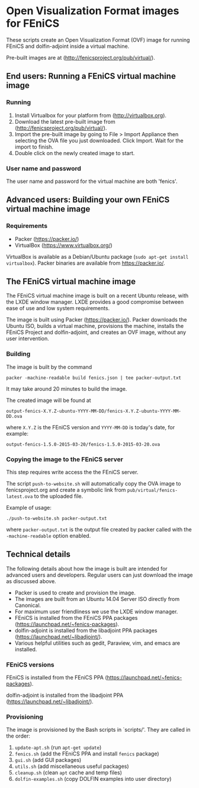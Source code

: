 # Open Visualization Format images for FEniCS

These scripts create an Open Visualization Format (OVF) image for
running FEniCS and dolfin-adjoint inside a virtual machine.

Pre-built images are at (<http://fenicsproject.org/pub/virtual/>).


## End users: Running a FEniCS virtual machine image

### Running

1. Install Virtualbox for your platform from
   (<http://virtualbox.org>).
2. Download the latest pre-built image from
   (<http://fenicsproject.org/pub/virtual/>).
3. Import the pre-built image by going to File > Import Appliance then
   selecting the OVA file you just downloaded. Click Import.  Wait for
   the import to finish.
4. Double click on the newly created image to start.

### User name and password

The user name and password for the virtual machine are both 'fenics'.


## Advanced users: Building your own FEniCS virtual machine image

### Requirements

- Packer (<https://packer.io/>)
- VirtualBox (<https://www.virtualbox.org/>)

VirtualBox is available as a Debian/Ubuntu package (`sudo apt-get
install virtualbox`). Packer binaries are available from
<https://packer.io/>.


## The FEniCS virtual machine image

The FEniCS virtual machine image is built on a recent Ubuntu release,
with the LXDE window manager. LXDE provides a good compromise between
ease of use and low system requirements.

The image is built using Packer (<https://packer.io/>). Packer
downloads the Ubuntu ISO, builds a virtual machine, provisions the
machine, installs the FEniCS Project and dolfin-adjoint, and creates
an OVF image, without any user intervention.


### Building

The image is built by the command

    packer -machine-readable build fenics.json | tee packer-output.txt

It may take around 20 minutes to build the image.

The created image will be found at

    output-fenics-X.Y.Z-ubuntu-YYYY-MM-DD/fenics-X.Y.Z-ubuntu-YYYY-MM-DD.ova

where `X.Y.Z` is the FEniCS version and `YYYY-MM-DD` is today's date,
for example:

    output-fenics-1.5.0-2015-03-20/fenics-1.5.0-2015-03-20.ova


### Copying the image to the FEniCS server

This step requires write access the the FEniCS server.

The script `push-to-website.sh` will automatically copy the OVA image
to fenicsproject.org and create a symbolic link from
`pub/virtual/fenics-latest.ova` to the uploaded file.

Example of usage:

    ./push-to-website.sh packer-output.txt

where `packer-output.txt` is the output file created by packer called
with the `-machine-readable` option enabled.


## Technical details

The following details about how the image is built are intended for
advanced users and developers. Regular users can just download the
image as discussed above.

- Packer is used to create and provision the image.
- The images are built from an Ubuntu 14.04 Server ISO directly from
  Canonical.
- For maximum user friendliness we use the LXDE window manager.
- FEniCS is installed from the FEniCS PPA packages
  (<https://launchpad.net/~fenics-packages>).
- dolfin-adjoint is installed from the libadjoint PPA packages
  (<https://launchpad.net/~libadjoint/>).
- Various helpful utilities such as gedit, Paraview, vim, and emacs
  are installed.


### FEniCS versions

FEniCS is installed from the FEniCS PPA
(<https://launchpad.net/~fenics-packages>).

dolfin-adjoint is installed from the libadjoint PPA
(<https://launchpad.net/~libadjoint/>).


### Provisioning

The image is provisioned by the Bash scripts in `scripts/'. They are
called in the order:

1. `update-apt.sh`       (run `apt-get update`)
2. `fenics.sh`           (add the FEniCS PPA and install `fenics` package)
3. `gui.sh`              (add GUI packages)
4. `utils.sh`            (add miscellaneous useful packages)
5. `cleanup.sh`          (clean `apt` cache and temp files)
6. `dolfin-examples.sh`  (copy DOLFIN examples into user directory)
